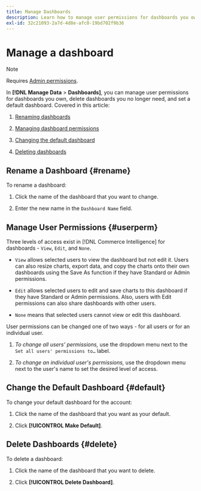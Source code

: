 ```yaml
---
title: Manage Dashboards
description: Learn how to manage user permissions for dashboards you own, delete dashboards you no longer need, and set a default dashboard.
exl-id: 32c21093-2a7d-4d8e-afc0-19bd702f9b36
---
```

# Manage a dashboard

>[!NOTE]
>
>Requires [Admin permissions](../../administrator/user-management/user-management.md).

In **[!DNL Manage Data** > **Dashboards]**, you can manage user permissions for dashboards you own, delete dashboards you no longer need, and set a default dashboard. Covered in this article:

1. [Renaming dashboards](#rename)

1. [Managing dashboard permissions](#userperm)

1. [Changing the default dashboard](#default)

1. [Deleting dashboards](#delete)

## Rename a Dashboard {#rename}

To rename a dashboard:

1. Click the name of the dashboard that you want to change.

2. Enter the new name in the `Dashboard Name` field.

## Manage User Permissions {#userperm}

Three levels of access exist in [!DNL Commerce Intelligence] for dashboards - `View`, `Edit`, and `None`.

* `View` allows selected users to view the dashboard but not edit it. Users can also resize charts, export data, and copy the charts onto their own dashboards using the Save As function if they have Standard or Admin permissions.

* `Edit` allows selected users to edit and save charts to this dashboard if they have Standard or Admin permissions. Also, users with Edit permissions can also share dashboards with other users.

* `None` means that selected users cannot view or edit this dashboard.

User permissions can be changed one of two ways - for all users or for an individual user.

1. *To change all users' permissions,* use the dropdown menu next to the `Set all users' permissions to…` label.

1. *To change an individual user's permissions,* use the dropdown menu next to the user's name to set the desired level of access.

## Change the Default Dashboard {#default}

To change your default dashboard for the account:

1. Click the name of the dashboard that you want as your default.

1. Click **[!UICONTROL Make Default]**.

## Delete Dashboards {#delete}

To delete a dashboard:

1. Click the name of the dashboard that you want to delete.

1. Click **[!UICONTROL Delete Dashboard]**.
